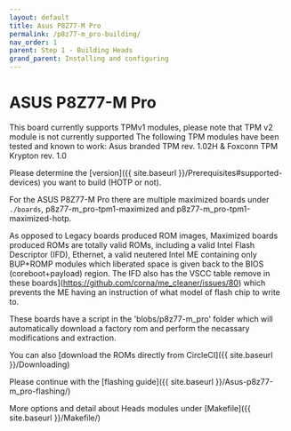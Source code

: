 ```yaml
---
layout: default
title: Asus P8Z77-M Pro
permalink: /p8z77-m_pro-building/
nav_order: 1
parent: Step 1 - Building Heads
grand_parent: Installing and configuring
---
```


ASUS P8Z77-M Pro 
===

This board currently supports TPMv1 modules, please note that TPM v2 module is not currently supported
The following TPM modules have been tested and known to work: Asus branded TPM rev. 1.02H & Foxconn TPM Krypton rev. 1.0

Please determine the [version]({{ site.baseurl }}/Prerequisites#supported-devices) you want to build (HOTP or not).

For the ASUS P8Z77-M Pro there are multiple maximized boards under `./boards`,  p8z77-m_pro-tpm1-maximized and p8z77-m_pro-tpm1-maximized-hotp.

As opposed to Legacy boards produced ROM images, Maximized boards produced ROMs are totally valid ROMs, including a valid Intel Flash Descriptor (IFD), Ethernet, a valid neutered Intel ME containing only BUP+ROMP modules which liberated space is given back to the BIOS (coreboot+payload) region. The IFD also has the VSCC table remove in these boards](https://github.com/corna/me_cleaner/issues/80) which prevents the ME having an instruction of what model of flash chip to write to.

These boards have a script in the 'blobs/p8z77-m_pro' folder which will automatically download a factory rom and perform the necassary modifications and extraction.

You can also [download the ROMs directly from CircleCI]({{ site.baseurl }}/Downloading)

Please continue with the [flashing guide]({{ site.baseurl }}/Asus-p8z77-m_pro-flashing/)

More options and detail about Heads modules under [Makefile]({{ site.baseurl }}/Makefile/)
